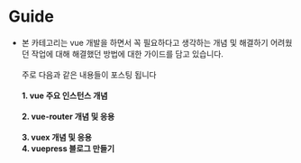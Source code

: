# Guide

- 본 카테고리는 vue 개발을 하면서 꼭 필요하다고 생각하는 개념 및 해결하기 어려웠던 작업에 대해 해결했던 방법에 대한 가이드를 담고 있습니다.<br><br>
  주로 다음과 같은 내용들이 포스팅 됩니다<br><br>
  **1. vue 주요 인스턴스 개념**<br><br>
  **2. vue-router 개념 및 응용**<br><br>
  **3. vuex 개념 및 응용**<br>
  **4. vuepress 블로그 만들기**<br>
